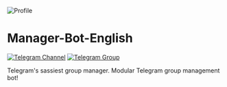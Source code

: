 ![Profile](https://telegra.ph/CChumma-11-21)
# Manager-Bot-English

[![Telegram Channel](https://img.shields.io/badge/Updates-Channel-30302f?style=flat&logo=Telegram)](https://t.me/cinemas_kingdom) [![Telegram Group](https://img.shields.io/badge/Support-Group-30302f?style=flat&logo=telegram)](https://t.me/cinemas_kingdom_group)

Telegram's sassiest group manager. Modular Telegram group management bot!
